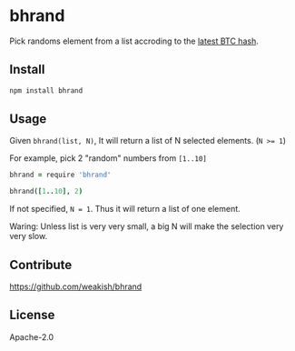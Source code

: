 bhrand
======

Pick randoms element from a list accroding to the [latest BTC hash][btchash].

[btchash]: http://blockchain.info/q/latesthash

Install
-------

```sh
npm install bhrand
```

Usage
-----

Given `bhrand(list, N)`, It will return a list of N selected elements. (`N >= 1`)

For example, pick 2 "random" numbers from `[1..10]`

```coffee
bhrand = require 'bhrand'

bhrand([1..10], 2)
```

If not specified, `N = 1`.
Thus it will return a list of one element.

Waring: Unless list is very very small, a big N will make the selection very very slow.

Contribute
----------

https://github.com/weakish/bhrand

License
-------

Apache-2.0
